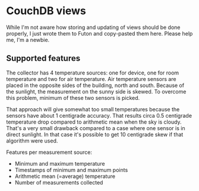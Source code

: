 # CouchDB views

While I'm not aware how storing and updating of views should be done
properly, I just wrote them to Futon and copy-pasted them here. Please
help me, I'm a newbie.

## Supported features

The collector has 4 temperature sources: one for device, one for room
temperature and two for air temperature. Air temperature sensors are
placed in the opposite sides of the building, north and south. Because
of the sunlight, the measurement on the sunny side is skewed. To
overcome this problem, minimum of these two sensors is picked.

That approach will give somewhat too small temperatures because the
sensors have about 1 centigrade accuracy. That results circa 0.5
centigrade temperature drop compared to arithmetic mean when the sky
is cloudy. That's a very small drawback compared to a case where one
sensor is in direct sunlight. In that case it's possible to get 10
centigrade skew if that algorithm were used.

Features per measurement source:

* Minimum and maximum temperature
* Timestamps of minimum and maximum points
* Arithmetic mean (=average) temperature
* Number of measurements collected
